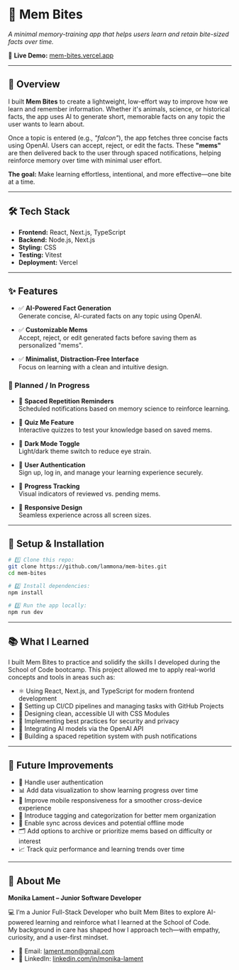 # 📘 Mem Bites

_A minimal memory-training app that helps users learn and retain bite-sized facts over time._

🔗 **Live Demo:** [mem-bites.vercel.app](https://mem-bites.vercel.app)

---

## 🧠 Overview

I built **Mem Bites** to create a lightweight, low-effort way to improve how we learn and remember information. Whether it's animals, science, or historical facts, the app uses AI to generate short, memorable facts on any topic the user wants to learn about.

Once a topic is entered (e.g., _"falcon"_), the app fetches three concise facts using OpenAI. Users can accept, reject, or edit the facts. These **"mems"** are then delivered back to the user through spaced notifications, helping reinforce memory over time with minimal user effort.

**The goal:** Make learning effortless, intentional, and more effective—one bite at a time.

---

## 🛠 Tech Stack

- **Frontend:** React, Next.js, TypeScript
- **Backend:** Node.js, Next.js
- **Styling:** CSS
- **Testing:** Vitest
- **Deployment:** Vercel

---

## ✨ Features

- ✅ **AI-Powered Fact Generation**  
  Generate concise, AI-curated facts on any topic using OpenAI.

- ✅ **Customizable Mems**  
  Accept, reject, or edit generated facts before saving them as personalized "mems".

- ✅ **Minimalist, Distraction-Free Interface**  
  Focus on learning with a clean and intuitive design.

### 🚧 Planned / In Progress

- 🚧 **Spaced Repetition Reminders**  
  Scheduled notifications based on memory science to reinforce learning.

- 🚧 **Quiz Me Feature**  
  Interactive quizzes to test your knowledge based on saved mems.

- 🚧 **Dark Mode Toggle**  
  Light/dark theme switch to reduce eye strain.

- 🚧 **User Authentication**  
  Sign up, log in, and manage your learning experience securely.

- 🚧 **Progress Tracking**  
  Visual indicators of reviewed vs. pending mems.

- 🚧 **Responsive Design**  
  Seamless experience across all screen sizes.

---

## 🧪 Setup & Installation

```bash
# 1️⃣ Clone this repo:
git clone https://github.com/lammona/mem-bites.git
cd mem-bites

# 2️⃣ Install dependencies:
npm install

# 3️⃣ Run the app locally:
npm run dev
```

---

## 📚 What I Learned

I built Mem Bites to practice and solidify the skills I developed during the School of Code bootcamp. This project allowed me to apply real-world concepts and tools in areas such as:

- ⚛️ Using React, Next.js, and TypeScript for modern frontend development
- 🔧 Setting up CI/CD pipelines and managing tasks with GitHub Projects
- 🎨 Designing clean, accessible UI with CSS Modules
- 🔐 Implementing best practices for security and privacy
- 🤖 Integrating AI models via the OpenAI API
- 🔔 Building a spaced repetition system with push notifications

---

## 🚀 Future Improvements

- 🧠 Handle user authentication
- 📊 Add data visualization to show learning progress over time
- 📱 Improve mobile responsiveness for a smoother cross-device experience
- 🧩 Introduce tagging and categorization for better mem organization
- 🔄 Enable sync across devices and potential offline mode
- 🗂 Add options to archive or prioritize mems based on difficulty or interest
- 📈 Track quiz performance and learning trends over time

---

## 👤 About Me

**Monika Lament – Junior Software Developer**

💻 I’m a Junior Full-Stack Developer who built Mem Bites to explore AI-powered learning and reinforce what I learned at the School of Code.  
My background in care has shaped how I approach tech—with empathy, curiosity, and a user-first mindset.

- 📧 Email: [lament.mon@gmail.com](mailto:lament.mon@gmail.com)
- 🔗 LinkedIn: [linkedin.com/in/monika-lament](https://www.linkedin.com/in/monika-lament)
